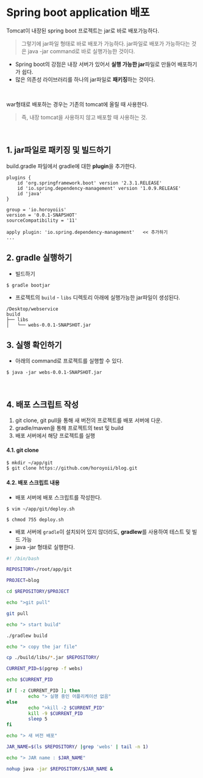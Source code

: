 # Spring boot application 배포  

Tomcat이 내장된 spring boot 프로젝트는 jar로 바로 배포가능하다.
>그렇기에 jar파일 형태로 바로 배포가 가능하다. jar파일로 배포가 가능하다는 것은 java -jar command로 바로 실행가능한 것이다.  

* Spring boot의 강점은 내장 서버가 있어서 **실행 가능한 jar**파일로 만들어 배포하기가 쉽다.  
* 많은 의존성 라이브러리를 하나의 jar파일로 **패키징**하는 것이다.  

<br/>

war형태로 배포하는 경우는 기존의 tomcat에 올릴 때 사용한다.  
>즉, 내장 tomcat을 사용하지 않고 배포할 때 사용하는 것.  

<br/>

## 1. jar파일로 패키징 및 빌드하기  
build.gradle 파일에서 gradle에 대한 **plugin**을 추가한다.   
```
plugins {
    id 'org.springframework.boot' version '2.3.1.RELEASE'
    id 'io.spring.dependency-management' version '1.0.9.RELEASE'
    id 'java'
}

group = 'io.horoyoiis'
version = '0.0.1-SNAPSHOT'
sourceCompatibility = '11'

apply plugin: 'io.spring.dependency-management'   << 추가하기
...
```

## 2. gradle 실행하기  

* 빌드하기  
```
$ gradle bootjar
```

* 프로젝트의 `build` - `libs` 디렉토리 아래에 실행가능한 jar파일이 생성된다.  
```
/Desktop/webservice
build 
├── libs
│   └── webs-0.0.1-SNAPSHOT.jar

```

## 3. 실행 확인하기  
* 아래의 command로 프로젝트를 실행할 수 있다.  
```
$ java -jar webs-0.0.1-SNAPSHOT.jar
```

<br/>

## 4. 배포 스크립트 작성  

1. git clone, git pull을 통해 새 버전의 프로젝트를 배포 서버에 다운.  
2. gradle/maven을 통해 프로젝트의 test 및 build  
3. 배포 서버에서 해당 프로젝트를 실행  

#### 4.1. git clone  
```
$ mkdir ~/app/git
$ git clone https://github.com/horoyoii/blog.git
```

#### 4.2. 배포 스크립트 내용  
* 배포 서버에 배포 스크립트를 작성한다.  
```
$ vim ~/app/git/deploy.sh

$ chmod 755 deploy.sh
```
* 배포 서버에 `gradle`이 설치되어 있지 않더라도, **gradlew**를 사용하여 테스트 및 빌드 가능  
* java -jar 형태로 실행한다.  

```sh
#! /bin/bash

REPOSITORY=/root/app/git

PROJECT=blog

cd $REPOSITORY/$PROJECT

echo ">git pull"

git pull

echo "> start build"

./gradlew build

echo "> copy the jar file"

cp ./build/libs/*.jar $REPOSITORY/

CURRENT_PID=$(pgrep -f webs)

echo $CURRENT_PID

if [ -z CURRENT_PID ]; then
        echo "> 실행 중인 어플리케이션 없음"
else 
        echo ">kill -2 $CURRENT_PID"
        kill -9 $CURRENT_PID
        sleep 5
fi

echo "> 새 버전 배포"

JAR_NAME=$(ls $REPOSITORY/ |grep 'webs' | tail -n 1)

echo "> JAR name : $JAR_NAME"

nohup java -jar $REPOSITORY/$JAR_NAME &

```









